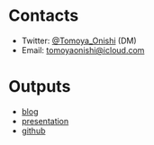 # Contacts

* Twitter: [@Tomoya_Onishi](https://twitter.com/Tomoya_Onishi) (DM)
* Email: [tomoyaonishi@icloud.com](mailto:tomoyaonishi@icloud.com)

# Outputs

* [blog](http://tomoyaonishi.hatenablog.jp)
* [presentation](https://www.linkedin.com/in/智也-大西-0877a551/)
* [github](https://github.com/TomoyaOnishi)